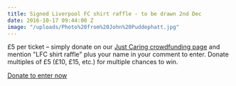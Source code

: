 ```yaml
---
title: Signed Liverpool FC shirt raffle - to be drawn 2nd Dec
date: 2016-10-17 09:44:00 Z
image: "/uploads/Photo%20from%20John%20Puddephatt.jpg"
---
```


£5 per ticket – simply donate on our [Just Caring crowdfunding page](https://www.youcaring.com/steve-mcgrath-651237) and mention "LFC shirt raffle" plus your name in your comment to enter. Donate multiples of £5 (£10, £15, etc.) for multiple chances to win.

<a class="button" href="https://www.youcaring.com/steve-mcgrath-651237">Donate to enter now</a>